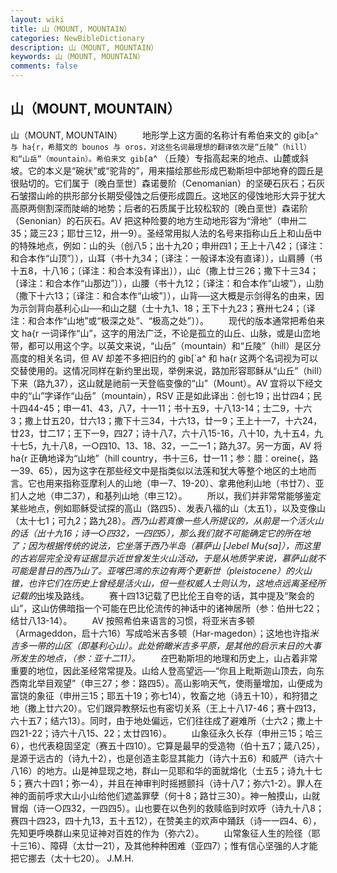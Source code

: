 ```yaml
---
layout: wiki
title: 山（MOUNT, MOUNTAIN）
categories: NewBibleDictionary
description: 山（MOUNT, MOUNTAIN）
keywords: 山（MOUNT, MOUNTAIN）
comments: false
---
```


## 山（MOUNT, MOUNTAIN）



山（MOUNT, MOUNTAIN）
　　地形学上这方面的名称计有希伯来文的 gib[`a^ 与 ha{r，希腊文的 bounos 与 oros，对这些名词最理想的翻译依次是“丘陵”（hill）和“山岳”（mountain）。希伯来文 gib[`a^ （丘陵）专指高起来的地点、山麓或斜坡。它的本义是“碗状”或“驼背的”，用来描绘那些形成巴勒斯坦中部地脊的圆丘是很贴切的。它们属于〔晚白垩世〕森诺曼阶（Cenomanian）的坚硬石灰石；石灰石皱摺山岭的拱形部分长期受侵蚀之后便形成圆丘。这地区的侵蚀地形大异于犹大高原两侧割深而陡峭的地势；后者的石质属于比较松软的〔晚白垩世〕森诺阶（Senonian）的石灰石。AV 把这种险要的地方生动地形容为“滑地”（申卅二35；箴三23；耶廿三12，卅一9）。圣经常用拟人法的名号来指称山丘上和山岳中的特殊地点，例如：山的头（创八5；出十九20；申卅四1；王上十八42；〔译注：和合本作“山顶”〕），山耳（书十九34；〔译注：一般译本没有直译〕），山肩膊（书十五8，十八16；〔译注：和合本没有译出〕），山（撒上廿三26；撒下十三34；〔译注：和合本作“山那边”〕），山腰（书十九12；〔译注：和合本作“山坡”），山肋（撒下十六13；〔译注：和合本作“山坡”〕），山背──这大概是示剑得名的由来，因为示剑背向基利心山──和山之腿（士十九1、18；王下十九23；赛卅七24；〔译注：和合本作“山地”或“极深之处”、“极高之处”〕）。
　　现代的版本通常把希伯来文 ha{r 一词译作“山”，这字的用法广泛，不论是孤立的山丘、山脉，或是山峦地带，都可以用这个字。以英文来说，“山岳”（mountain）和“丘陵”（hill）是区分高度的相关名词，但 AV 却差不多把旧约的 gib[`a^ 和 ha{r 这两个名词视为可以交替使用的。这情况同样在新约里出现，举例来说，路加形容耶稣从“山丘”（hill）下来（路九37），这山就是祂前一天登临变像的“山”（Mount）。AV 宜将以下经文中的“山”字译作“山岳”（mountain），RSV 正是如此译出：创七19；出廿四4；民十四44-45；申一41、43，八7，十一11；书十五9，十八13-14；士二9，十六3；撒上廿五20，廿六13；撒下十三34，十六13，廿一9；王上十一7，十六24，廿23，廿二17；王下一9，四27；诗十八7，六十八15-16，八十10，九十五4，九十七5，九十八8，一○四10、13、18、32，一二一1；路九37。另一方面，AV 将 ha{r 正确地译为“山地”（hill country，书十三6，廿一11；参：腊：oreine{，路一39、65），因为这字在那些经文中是指类似以法莲和犹大等整个地区的土地而言。它也用来指称亚摩利人的山地（申一7、19-20）、拿弗他利山地（书廿7）、亚扪人之地（申二37），和基列山地（申三12）。
　　所以，我们并非常常能够鉴定某些地点，例如耶稣受试探的高山（路四5）、发表八福的山（太五1），以及变像山（太十七1；可九2；路九28）。*西乃山若真像一些人所提议的，从前是一个活火山的话（出十九16；诗一○四32，一四四5），那么我们就不可能确定它的所在地了；因为根据传统的说法，它坐落于西乃半岛（慕萨山 [Jebel Mu{sa]），而这里的古岩层完全没有证据显示近世曾发生火山活动，于是从地质学来说，慕萨山就不可能是昔日的西乃山了。亚喀巴湾的东边有两个更新世（pleistocene）的火山锥，也许它们在历史上曾经是活火山，但一些权威人士则认为，这地点远离圣经所记载的*出埃及路线。
　　赛十四13记载了巴比伦王自夸的话，其中提及“聚会的山”，这山仿佛暗指一个可能在巴比伦流传的神话中的诸神居所（参：伯卅七22；结廿八13-14）。
　　AV 按照希伯来语言的习惯，将亚米吉多顿（Armageddon，启十六16）写成哈米吉多顿（Har-magedon）；这地也许指*米吉多一带的山区（即基利心山）。此处俯瞰米吉多平原，是其他的启示末日的大事所发生的地点，（参：亚十二11）。
　　在*巴勒斯坦的地理和历史上，山占着非常重要的地位，因此圣经常常提及。山给人登高望远──“你且上毗斯迦山顶去，向东西南北举目观望”（申三27；参：路四5）。高山影响天气，使雨量增加，山便成为富饶的象征（申卅三15；耶五十19；弥七14），牧畜之地（诗五十10），和狩猎之地（撒上廿六20）。它们跟异教祭坛也有密切关系（王上十八17-46；赛十四13，六十五7；结六13）。同时，由于地处偏远，它们往往成了避难所（士六2；撒上十四21-22；诗六十八15、22；太廿四16）。
　　山象征永久长存（申卅三15；哈三6），也代表稳固坚定（赛五十四10）。它算是最早的受造物（伯十五7；箴八25），是源于远古的（诗九十2），也是创造主彰显其能力（诗六十五6）和威严（诗六十八16）的地方。山是神显现之地，群山一见耶和华的面就熔化（士五5；诗九十七5；赛六十四1；弥一4），并且在神审判时摇撼颤抖（诗十八7；弥六1-2）。罪人在神的面前呼求大山小山给他们遮盖罪孽（何十8；路廿三30）。神一触摸山，山就冒烟（诗一○四32，一四四5）。山也要在以色列的救赎临到时欢呼（诗九十八8；赛四十四23，四十九13，五十五12），在赞美主的欢声中踊跃（诗一一四4、6），先知更呼唤群山来见证神对百姓的作为（弥六2）。
　　山常象征人生的险径（耶十三16）、障碍（太廿一21），及其他种种困难（亚四7）；惟有信心坚强的人才能把它挪去（太十七20）。
J.M.H.




